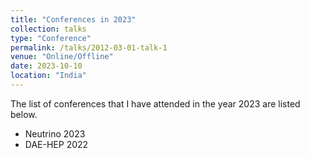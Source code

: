 ```yaml
---
title: "Conferences in 2023"
collection: talks
type: "Conference"
permalink: /talks/2012-03-01-talk-1
venue: "Online/Offline"
date: 2023-10-10
location: "India"
---
```


The list of conferences that I have attended in the year 2023 are listed below.

* Neutrino 2023
* DAE-HEP 2022
